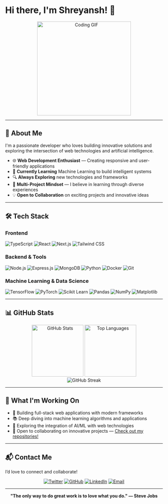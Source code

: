 # Hi there, I'm Shreyansh! 👋

<div align="center">
  <img src="https://media.giphy.com/media/qgQUggAC3Pfv687qPC/giphy.gif" width="300" alt="Coding GIF">
</div>

---

## 🚀 About Me

I'm a passionate developer who loves building innovative solutions and exploring the intersection of web technologies and artificial intelligence.

- 🌐 **Web Development Enthusiast** — Creating responsive and user-friendly applications
- 🤖 **Currently Learning** Machine Learning to build intelligent systems
- 🔍 **Always Exploring** new technologies and frameworks
- 🎯 **Multi-Project Mindset** — I believe in learning through diverse experiences
- 💡 **Open to Collaboration** on exciting projects and innovative ideas

---

## 🛠️ Tech Stack

### Frontend
![TypeScript](https://img.shields.io/badge/-TypeScript-3178C6?style=flat-square&logo=typescript&logoColor=white)
![React](https://img.shields.io/badge/-React-61DAFB?style=flat-square&logo=react&logoColor=black)
![Next.js](https://img.shields.io/badge/-Next.js-000000?style=flat-square&logo=next.js&logoColor=white)
![Tailwind CSS](https://img.shields.io/badge/-Tailwind%20CSS-06B6D4?style=flat-square&logo=tailwind-css&logoColor=white)

### Backend & Tools
![Node.js](https://img.shields.io/badge/-Node.js-339933?style=flat-square&logo=node.js&logoColor=white)
![Express.js](https://img.shields.io/badge/-Express.js-000000?style=flat-square&logo=express&logoColor=white)
![MongoDB](https://img.shields.io/badge/-MongoDB-47A248?style=flat-square&logo=mongodb&logoColor=white)
![Python](https://img.shields.io/badge/-Python-3776AB?style=flat-square&logo=python&logoColor=white)
![Docker](https://img.shields.io/badge/-Docker-2496ED?style=flat-square&logo=docker&logoColor=white)
![Git](https://img.shields.io/badge/-Git-F05032?style=flat-square&logo=git&logoColor=white)

### Machine Learning & Data Science
![TensorFlow](https://img.shields.io/badge/-TensorFlow-FF6F00?style=flat-square&logo=tensorflow&logoColor=white)
![PyTorch](https://img.shields.io/badge/-PyTorch-EE4C2C?style=flat-square&logo=pytorch&logoColor=white)
![Scikit Learn](https://img.shields.io/badge/-Scikit%20Learn-F7931E?style=flat-square&logo=scikit-learn&logoColor=white)
![Pandas](https://img.shields.io/badge/-Pandas-150458?style=flat-square&logo=pandas&logoColor=white)
![NumPy](https://img.shields.io/badge/-NumPy-013243?style=flat-square&logo=numpy&logoColor=white)
![Matplotlib](https://img.shields.io/badge/-Matplotlib-11557C?style=flat-square&logo=matplotlib&logoColor=white)

---

## 📊 GitHub Stats

<div align="center">
  <img src="https://github-readme-stats.vercel.app/api?username=ShreyanshArora&show_icons=true&theme=radical&hide_border=true" alt="GitHub Stats" height="165">
  <img src="https://github-readme-stats.vercel.app/api/top-langs/?username=ShreyanshArora&layout=compact&theme=radical&hide_border=true" alt="Top Languages" height="165">
</div>

<div align="center">
  <img src="https://github-readme-streak-stats.herokuapp.com/?user=ShreyanshArora&theme=radical&hide_border=true" alt="GitHub Streak" />
</div>

---

## 🌟 What I'm Working On

- 🔭 Building full-stack web applications with modern frameworks
- 📚 Deep diving into machine learning algorithms and applications
- 🌱 Exploring the integration of AI/ML with web technologies
- 🤝 Open to collaborating on innovative projects — [Check out my repositories!](https://github.com/ShreyanshArora?tab=repositories)

---

## 📬 Contact Me

I’d love to connect and collaborate!

<div align="center">
  
[![Twitter](https://img.shields.io/badge/-@shreyansh__11__-1DA1F2?style=for-the-badge&logo=twitter&logoColor=white)](https://twitter.com/shreyansh__11__)
[![GitHub](https://img.shields.io/badge/-@ShreyanshArora-181717?style=for-the-badge&logo=github&logoColor=white)](https://github.com/ShreyanshArora)
[![LinkedIn](https://img.shields.io/badge/-Shreyansh%20Arora-0077B5?style=for-the-badge&logo=linkedin&logoColor=white)](https://www.linkedin.com/in/shreyansh-arora-11-/)
[![Email](https://img.shields.io/badge/-Email-EA4335?style=for-the-badge&logo=gmail&logoColor=white)](mailto:shreyansharora69@gmail.com)

</div>

---

<div align="center">
  
**"The only way to do great work is to love what you do." — Steve Jobs**

</div>
